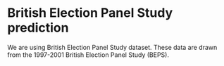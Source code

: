 # British Election Panel Study prediction

We are using British Election Panel Study dataset.
These data are drawn from the 1997-2001 British Election Panel Study (BEPS).
